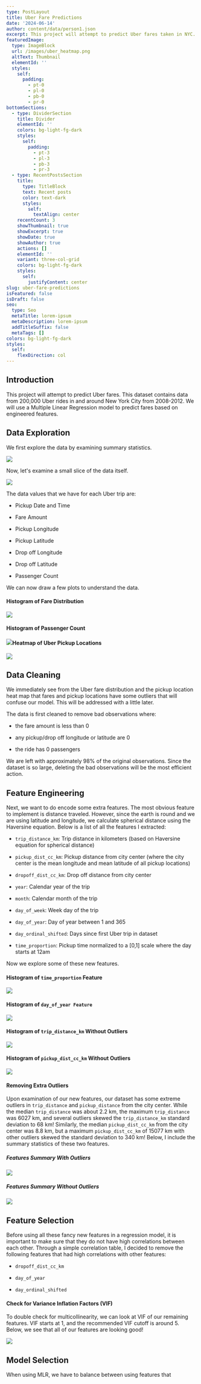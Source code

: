 ```yaml
---
type: PostLayout
title: Uber Fare Predictions
date: '2024-06-14'
author: content/data/person1.json
excerpt: This project will attempt to predict Uber fares taken in NYC.
featuredImage:
  type: ImageBlock
  url: /images/uber_heatmap.png
  altText: Thumbnail
  elementId: ''
  styles:
    self:
      padding:
        - pt-0
        - pl-0
        - pb-0
        - pr-0
bottomSections:
  - type: DividerSection
    title: Divider
    elementId: ''
    colors: bg-light-fg-dark
    styles:
      self:
        padding:
          - pt-3
          - pl-3
          - pb-3
          - pr-3
  - type: RecentPostsSection
    title:
      type: TitleBlock
      text: Recent posts
      color: text-dark
      styles:
        self:
          textAlign: center
    recentCount: 3
    showThumbnail: true
    showExcerpt: true
    showDate: true
    showAuthor: true
    actions: []
    elementId: ''
    variant: three-col-grid
    colors: bg-light-fg-dark
    styles:
      self:
        justifyContent: center
slug: uber-fare-predictions
isFeatured: false
isDraft: false
seo:
  type: Seo
  metaTitle: lorem-ipsum
  metaDescription: lorem-ipsum
  addTitleSuffix: false
  metaTags: []
colors: bg-light-fg-dark
styles:
  self:
    flexDirection: col
---
```

## Introduction

This project will attempt to predict Uber fares. This dataset contains data from 200,000 Uber rides in and around New York City from 2008-2012. We will use a Multiple Linear Regression model to predict fares based on engineered features.

## Data Exploration

We first explore the data by examining summary statistics.

![](/images/uber_data_describe.png)

Now, let's examine a small slice of the data itself.

![](/images/uber_data_head.png)

The data values that we have for each Uber trip are:

*   Pickup Date and Time

*   Fare Amount

*   Pickup Longitude

*   Pickup Latitude

*   Drop off Longitude

*   Drop off Latitude

*   Passenger Count

We can now draw a few plots to understand the data.

#### Histogram of Fare Distribution

![](/images/uber_fares_hist.png)

#### Histogram of Passenger Count

#### ![](/images/uber_passenders.png)Heatmap of Uber Pickup Locations

![](/images/uber_heatmap.png)

## Data Cleaning

We immediately see from the Uber fare distribution and the pickup location heat map that fares and pickup locations have some outliers that will confuse our model. This will be addressed with a little later.

The data is first cleaned to remove bad observations where:

*   the fare amount is less than 0

*   any pickup/drop off longitude or latitude are 0

*   the ride has 0 passengers

We are left with approximately 98% of the original observations. Since the dataset is so large, deleting the bad observations will be the most efficient action.

## Feature Engineering

Next, we want to do encode some extra features. The most obvious feature to implement is distance traveled. However, since the earth is round and we are using latitude and longitude, we calculate spherical distance using the Haversine equation. Below is a list of all the features I extracted:

*   `trip_distance_km`: Trip distance in kilometers (based on Haversine equation for spherical distance)

*   `pickup_dist_cc_km`: Pickup distance from city center (where the city center is the mean longitude and mean latitude of all pickup locations)

*   `dropoff_dist_cc_km`: Drop off distance from city center

*   `year`: Calendar year of the trip

*   `month`: Calendar month of the trip

*   `day_of_week`: Week day of the trip

*   `day_of_year`: Day of year between 1 and 365

*   `day_ordinal_shifted`: Days since first Uber trip in dataset

*   `time_proportion`: Pickup time normalized to a \[0,1] scale where the day starts at 12am

Now we explore some of these new features.

#### Histogram of `time_proportion` Feature

![](/images/uber_time_proportion.png)

#### Histogram of `day_of_year Feature`

![](/images/uber_day_of_year.png)

#### Histogram of `trip_distance_km` Without Outliers

![](/images/uber_trip_dist_km.png)

#### Histogram of `pickup_dist_cc_km` Without Outliers

![](/images/uber_pickup_dist_km.png)

#### Removing Extra Outliers

Upon examination of our new features, our dataset has some extreme outliers in `trip_distance` and `pickup_distance` from the city center. While the median `trip_distance` was about 2.2 km, the maximum `trip_distance` was 6027 km, and several outliers skewed the `trip_distance_km` standard deviation to 68 km! Similarly, the median `pickup_dist_cc_km` from the city center was 8.8 km, but a maximum `pickup_dist_cc_km` of 15077 km with other outliers skewed the standard deviation to 340 km! Below, I include the summary statistics of these two features.

##### Features Summary With Outliers

![](/images/uber_outliers.png)

##### Features Summary Without Outliers

![](/images/uber_outliers_removed.png)

## Feature Selection

Before using all these fancy new features in a regression model, it is important to make sure that they do not have high correlations between each other. Through a simple correlation table, I decided to remove the following features that had high correlations with other features:

*   `dropoff_dist_cc_km`

*   `day_of_year`

*   `day_ordinal_shifted`

#### Check for Variance Inflation Factors (VIF)

To double check for multicollinearity, we can look at VIF of our remaining features. VIF starts at 1, and the recommended VIF cutoff is around 5. Below, we see that all of our features are looking good!

![](/images/uber_vif.png)

## Model Selection

When using MLR, we have to balance between using features that 

